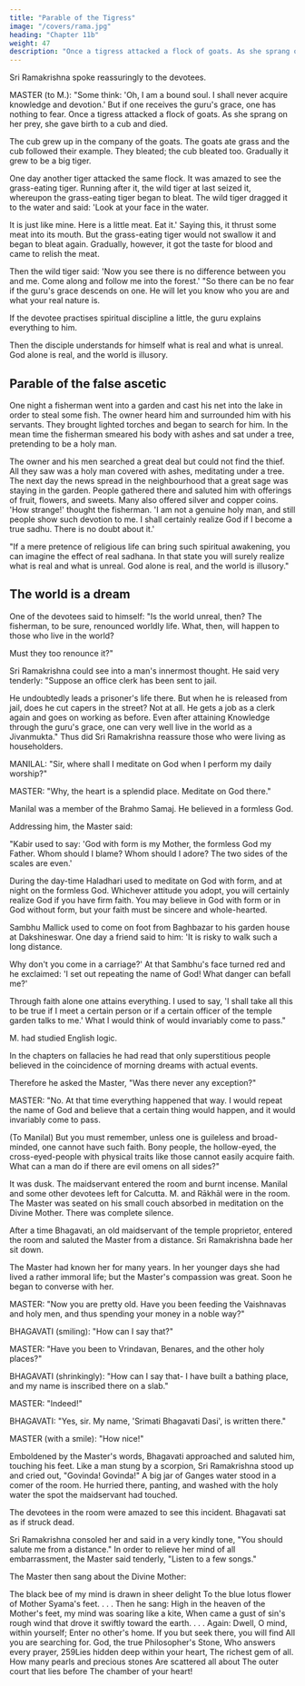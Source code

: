 ```yaml
---
title: "Parable of the Tigress"
image: "/covers/rama.jpg"
heading: "Chapter 11b"
weight: 47
description: "Once a tigress attacked a flock of goats. As she sprang on her prey, she gave birth to a cub and died"
---
```




Sri Ramakrishna spoke reassuringly to the devotees.

MASTER (to M.): "Some think: 'Oh, I am a bound soul. I shall never acquire knowledge and devotion.' But if one receives the guru's grace, one has nothing to fear. Once a tigress attacked a flock of goats. As she sprang on her prey, she gave birth to a cub and died.

The cub grew up in the company of the goats. The goats ate grass and the cub followed their example. They bleated; the cub bleated too. Gradually it grew to be a big tiger.

One day another tiger attacked the same flock. It was amazed to see the grass-eating tiger. Running after it, the wild tiger at last seized it, whereupon the grass-eating tiger began to bleat. The wild tiger dragged it to the water and said: 'Look at your face in the water.

It is just like mine. Here is a little meat. Eat it.' Saying this, it thrust some meat into its mouth. But the grass-eating tiger would not swallow it and began to bleat again. Gradually, however, it got the taste for blood and came to relish the meat.


Then the wild tiger said: 'Now you see there is no difference between you and me. Come along and follow me into the forest.'
"So there can be no fear if the guru's grace descends on one. He will let you know who you are and what your real nature is.


If the devotee practises spiritual discipline a little, the guru explains everything to him.

Then the disciple understands for himself what is real and what is unreal. God alone is
real, and the world is illusory.


## Parable of the false ascetic

One night a fisherman went into a garden and cast his net into the lake in order to steal some fish. The owner heard him and surrounded him with his servants. They brought lighted torches and began to search for him. In the mean time the fisherman smeared
his body with ashes and sat under a tree, pretending to be a holy man. 

The owner and his men searched a great deal but could not find the thief. All they saw was a holy man covered with ashes, meditating under a tree. The next day the news spread in the neighbourhood that a great sage was staying in the garden. People gathered there and saluted him with offerings of fruit, flowers, and sweets. Many also offered silver and copper coins. 'How strange!' thought the fisherman. 'I am not a genuine holy man, and still people show such devotion to me. I shall certainly realize God if I become a true sadhu. There is no doubt about it.'

"If a mere pretence of religious life can bring such spiritual awakening, you can imagine
the effect of real sadhana. In that state you will surely realize what is real and what is
unreal. God alone is real, and the world is illusory."


## The world is a dream

One of the devotees said to himself: "Is the world unreal, then? The fisherman, to be sure, renounced worldly life. What, then, will happen to those who live in the world? 

Must they too renounce it?" 

Sri Ramakrishna could see into a man's innermost thought. He said very tenderly: "Suppose an office clerk has been sent to jail. 

He undoubtedly leads a prisoner's life there. But when he is released from jail, does he cut capers in the street? Not at all. He gets a job as a clerk again and goes on working as before. Even after attaining Knowledge through the guru's grace, one can very well live in the world as a Jivanmukta." Thus did Sri Ramakrishna reassure those who were living as householders.

MANILAL: "Sir, where shall I meditate on God when I perform my daily worship?"

MASTER: "Why, the heart is a splendid place. Meditate on God there."

Manilal was a member of the Brahmo Samaj. He believed in a formless God. 

Addressing him, the Master said: 

"Kabir used to say: 'God with form is my Mother, the formless God my Father. Whom should I blame? Whom should I adore? The two sides of the scales are even.' 

During the day-time Haladhari used to meditate on God with form, and at night on the formless God. Whichever attitude you adopt, you will certainly realize God if you have firm faith. You may believe in God with form or in God without form, but your faith
must be sincere and whole-hearted. 

Sambhu Mallick used to come on foot from Baghbazar to his garden house at Dakshineswar. One day a friend said to him: 'It is
risky to walk such a long distance. 

Why don't you come in a carriage?' At that Sambhu's face turned red and he exclaimed: 'I set out repeating the name of God! What danger can befall me?'

Through faith alone one attains everything. I used to say, 'I shall take all this to be true if I meet a certain person or if a certain officer of the temple garden talks to me.' What I would think of would invariably come to pass." 

M. had studied English logic. 

In the chapters on fallacies he had read that only superstitious people believed in the coincidence of morning dreams with actual events. 

Therefore he asked the Master, "Was there never any exception?"


MASTER: "No. At that time everything happened that way. I would repeat the name of
God and believe that a certain thing would happen, and it would invariably come to
pass.

(To Manilal) But you must remember, unless one is guileless and broad-minded,
one cannot have such faith. Bony people, the hollow-eyed, the cross-eyed-people with
physical traits like those cannot easily acquire faith. What can a man do if there are evil
omens on all sides?"

It was dusk. The maidservant entered the room and burnt incense. Manilal and some other devotees left for Calcutta. M. and Rākhāl were in the room. The Master was seated on his small couch absorbed in meditation on the Divine Mother. There was complete silence.


After a time Bhagavati, an old maidservant of the temple proprietor, entered the room and saluted the Master from a distance. Sri Ramakrishna bade her sit down. 

The Master had known her for many years. In her younger days she had lived a rather immoral life; but the Master's compassion was great. Soon he began to converse with her.

MASTER: "Now you are pretty old. Have you been feeding the Vaishnavas and holy men, and thus spending your money in a noble way?"

BHAGAVATI (smiling): "How can I say that?"

MASTER: "Have you been to Vrindavan, Benares, and the other holy places?"

BHAGAVATI (shrinkingly): "How can I say that- I have built a bathing place, and my name is inscribed there on a slab."

MASTER: "Indeed!"

BHAGAVATI: "Yes, sir. My name, 'Srimati Bhagavati Dasi', is written there."

MASTER (with a smile): "How nice!"

Emboldened by the Master's words, Bhagavati approached and saluted him, touching his feet. Like a man stung by a scorpion, Sri Ramakrishna stood up and cried out, "Govinda! Govinda!" A big jar of Ganges water stood in a comer of the room. He hurried
there, panting, and washed with the holy water the spot the maidservant had touched.

The devotees in the room were amazed to see this incident. Bhagavati sat as if struck dead.

Sri Ramakrishna consoled her and said in a very kindly tone, "You should salute me from a distance." In order to relieve her mind of all embarrassment, the Master said tenderly, "Listen to a few songs."

The Master then sang about the Divine Mother:

The black bee of my mind is drawn in sheer delight
To the blue lotus flower of Mother Syama's feet. . . .
Then he sang:
High in the heaven of the Mother's feet, my mind was soaring
like a kite,
When came a gust of sin's rough wind that drove it swiftly
toward the earth. . . .
Again:
Dwell, O mind, within yourself;
Enter no other's home.
If you but seek there, you will find
All you are searching for.
God, the true Philosopher's Stone,
Who answers every prayer,
259Lies hidden deep within your heart,
The richest gem of all.
How many pearls and precious stones
Are scattered all about
The outer court that lies before
The chamber of your heart!

